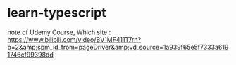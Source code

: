 # learn-typescript
note of Udemy Course, Which site : https://www.bilibili.com/video/BV1MF411T7rn?p=2&amp;spm_id_from=pageDriver&amp;vd_source=1a939f65e5f7333a6191746cf99398dd
